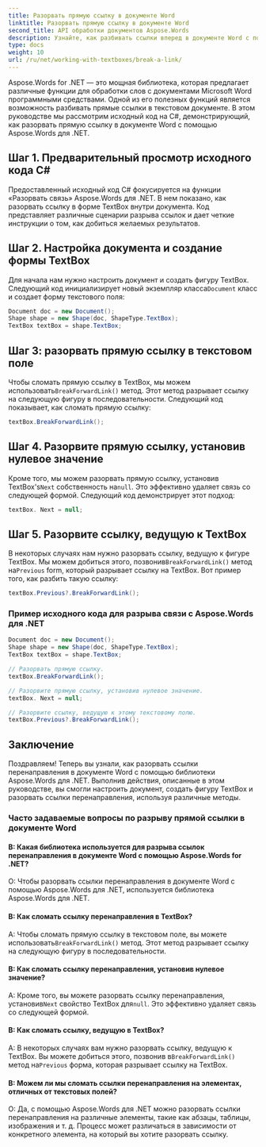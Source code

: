 ```yaml
---
title: Разорвать прямую ссылку в документе Word
linktitle: Разорвать прямую ссылку в документе Word
second_title: API обработки документов Aspose.Words
description: Узнайте, как разбивать ссылки вперед в документе Word с помощью Aspose.Words для .NET.
type: docs
weight: 10
url: /ru/net/working-with-textboxes/break-a-link/
---
```


Aspose.Words for .NET — это мощная библиотека, которая предлагает различные функции для обработки слов с документами Microsoft Word программными средствами. Одной из его полезных функций является возможность разбивать прямые ссылки в текстовом документе. В этом руководстве мы рассмотрим исходный код на C#, демонстрирующий, как разорвать прямую ссылку в документе Word с помощью Aspose.Words для .NET.

## Шаг 1. Предварительный просмотр исходного кода C#

Предоставленный исходный код C# фокусируется на функции «Разорвать связь» Aspose.Words для .NET. В нем показано, как разорвать ссылку в форме TextBox внутри документа. Код представляет различные сценарии разрыва ссылок и дает четкие инструкции о том, как добиться желаемых результатов.

## Шаг 2. Настройка документа и создание формы TextBox

 Для начала нам нужно настроить документ и создать фигуру TextBox. Следующий код инициализирует новый экземпляр класса`Document` класс и создает форму текстового поля:

```csharp
Document doc = new Document();
Shape shape = new Shape(doc, ShapeType.TextBox);
TextBox textBox = shape.TextBox;
```

## Шаг 3: разорвать прямую ссылку в текстовом поле

 Чтобы сломать прямую ссылку в TextBox, мы можем использовать`BreakForwardLink()` метод. Этот метод разрывает ссылку на следующую фигуру в последовательности. Следующий код показывает, как сломать прямую ссылку:

```csharp
textBox.BreakForwardLink();
```

## Шаг 4. Разорвите прямую ссылку, установив нулевое значение

 Кроме того, мы можем разорвать прямую ссылку, установив TextBox's`Next` собственность на`null`. Это эффективно удаляет связь со следующей формой. Следующий код демонстрирует этот подход:

```csharp
textBox. Next = null;
```

## Шаг 5. Разорвите ссылку, ведущую к TextBox

 В некоторых случаях нам нужно разорвать ссылку, ведущую к фигуре TextBox. Мы можем добиться этого, позвонив`BreakForwardLink()` метод на`Previous` form, который разрывает ссылку на TextBox. Вот пример того, как разбить такую ссылку:

```csharp
textBox.Previous?.BreakForwardLink();
```

### Пример исходного кода для разрыва связи с Aspose.Words для .NET

```csharp
Document doc = new Document();
Shape shape = new Shape(doc, ShapeType.TextBox);
TextBox textBox = shape.TextBox;

// Разорвать прямую ссылку.
textBox.BreakForwardLink();

// Разорвите прямую ссылку, установив нулевое значение.
textBox. Next = null;

// Разорвите ссылку, ведущую к этому текстовому полю.
textBox.Previous?.BreakForwardLink();
```

## Заключение

Поздравляем! Теперь вы узнали, как разорвать ссылки перенаправления в документе Word с помощью библиотеки Aspose.Words для .NET. Выполнив действия, описанные в этом руководстве, вы смогли настроить документ, создать фигуру TextBox и разорвать ссылки перенаправления, используя различные методы.

### Часто задаваемые вопросы по разрыву прямой ссылки в документе Word

#### В: Какая библиотека используется для разрыва ссылок перенаправления в документе Word с помощью Aspose.Words for .NET?

О: Чтобы разорвать ссылки перенаправления в документе Word с помощью Aspose.Words для .NET, используется библиотека Aspose.Words для .NET.

#### В: Как сломать ссылку перенаправления в TextBox?

 A: Чтобы сломать прямую ссылку в текстовом поле, вы можете использовать`BreakForwardLink()` метод. Этот метод разрывает ссылку на следующую фигуру в последовательности.

#### В: Как сломать ссылку перенаправления, установив нулевое значение?

A: Кроме того, вы можете разорвать ссылку перенаправления, установив`Next` свойство TextBox для`null`. Это эффективно удаляет связь со следующей формой.

#### В: Как сломать ссылку, ведущую в TextBox?

 A: В некоторых случаях вам нужно разорвать ссылку, ведущую к TextBox. Вы можете добиться этого, позвонив в`BreakForwardLink()` метод на`Previous` форма, которая разрывает ссылку на TextBox.

#### В: Можем ли мы сломать ссылки перенаправления на элементах, отличных от текстовых полей?

О: Да, с помощью Aspose.Words для .NET можно разорвать ссылки перенаправления на различные элементы, такие как абзацы, таблицы, изображения и т. д. Процесс может различаться в зависимости от конкретного элемента, на который вы хотите разорвать ссылку.